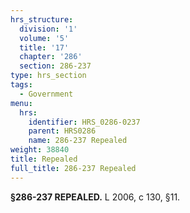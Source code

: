 ```yaml
---
hrs_structure:
  division: '1'
  volume: '5'
  title: '17'
  chapter: '286'
  section: 286-237
type: hrs_section
tags:
  - Government
menu:
  hrs:
    identifier: HRS_0286-0237
    parent: HRS0286
    name: 286-237 Repealed
weight: 38840
title: Repealed
full_title: 286-237 Repealed
---
```

**§286-237 REPEALED.** L 2006, c 130, §11.